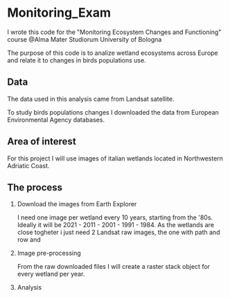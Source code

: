 # Monitoring_Exam

I wrote this code for the "Monitoring Ecosystem Changes and Functioning" course @Alma Mater Studiorum University of Bologna

The purpose of this code is to analize wetland ecosystems across Europe and relate it to changes in birds populations use.

## Data

The data used in this analysis came from Landsat satellite.

To study birds populations changes I downloaded the data from European Environmental Agency databases.

## Area of interest

For this project I will use images of italian wetlands located in Northwestern Adriatic Coast.

## The process

1. Download the images from Earth Explorer

    I need one image per wetland every 10 years, starting from the '80s.
    Ideally it will be 2021 - 2011 - 2001 - 1991 - 1984.
    As the wetlands are close togheter i just need 2 Landsat raw images, the one with path and row and 

2. Image pre-processing

    From the raw downloaded files I will create a raster stack object for every wetland per year.

3. Analysis

    









